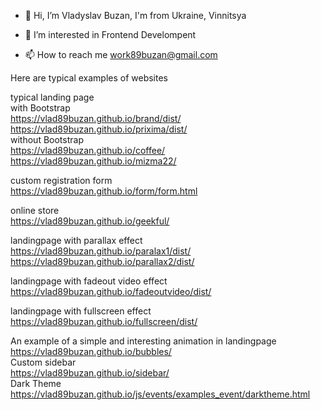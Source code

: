 - 👋 Hi, I’m Vladyslav Buzan, I'm from Ukraine, Vinnitsya
- 👀 I’m interested in Frontend Develompent

- 📫 How to reach me work89buzan@gmail.com

Here are typical examples of websites </br>

typical landing page  </br>
with Bootstrap</br>
https://vlad89buzan.github.io/brand/dist/</br>
https://vlad89buzan.github.io/prixima/dist/</br>
without Bootstrap</br>
https://vlad89buzan.github.io/coffee/  </br>
https://vlad89buzan.github.io/mizma22/  </br>

custom registration form  </br>
https://vlad89buzan.github.io/form/form.html  </br>

online store  </br>
https://vlad89buzan.github.io/geekful/  </br>

landingpage with parallax effect</br>
https://vlad89buzan.github.io/paralax1/dist/
</br>
https://vlad89buzan.github.io/parallax2/dist/

landingpage with fadeout video effect</br>
https://vlad89buzan.github.io/fadeoutvideo/dist/
</br>

landingpage with fullscreen effect</br>
https://vlad89buzan.github.io/fullscreen/dist/
</br>

An example of a simple and interesting animation in landingpage  </br>
https://vlad89buzan.github.io/bubbles/  </br>
Custom sidebar  </br>
https://vlad89buzan.github.io/sidebar/  </br>
Dark Theme  </br>
https://vlad89buzan.github.io/js/events/examples_event/darktheme.html  </br>



